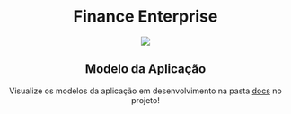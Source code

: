 <h1 align="center"> Finance Enterprise </h1>
<p align="center"> <img src="http://img.shields.io/static/v1?label=STATUS&message=EM%20DESENVOLVIMENTO&color=GREEN&style=for-the-badge"/></p>

<h2 align="center"> Modelo da Aplicação </h2>
<p align="center"> Visualize os modelos da aplicação em desenvolvimento na pasta <a href="https://github.com/JanineMilena/FinanceEnterprise/tree/development/doc"> docs</a> no projeto! </p>